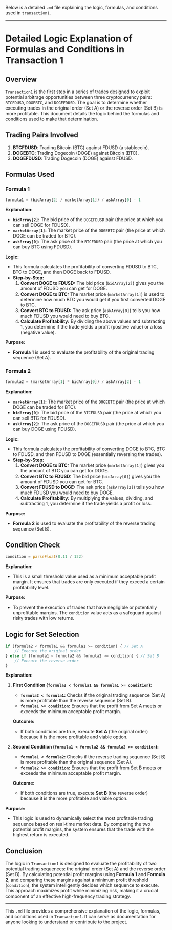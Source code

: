 Below is a detailed `.md` file explaining the logic, formulas, and conditions used in `transaction1`.

---

# Detailed Logic Explanation of Formulas and Conditions in Transaction 1

## Overview

`Transaction1` is the first step in a series of trades designed to exploit potential arbitrage opportunities between three cryptocurrency pairs: `BTCFDUSD`, `DOGEBTC`, and `DOGEFDUSD`. The goal is to determine whether executing trades in the original order (Set A) or the reverse order (Set B) is more profitable. This document details the logic behind the formulas and conditions used to make that determination.

## Trading Pairs Involved

1. **BTCFDUSD**: Trading Bitcoin (BTC) against FDUSD (a stablecoin).
2. **DOGEBTC**: Trading Dogecoin (DOGE) against Bitcoin (BTC).
3. **DOGEFDUSD**: Trading Dogecoin (DOGE) against FDUSD.

## Formulas Used

### **Formula 1**
```javascript
formula1 = (bidArray[2] / marketArray[1]) / askArray[0] - 1
```

**Explanation:**
- **`bidArray[2]`:** The bid price of the `DOGEFDUSD` pair (the price at which you can sell DOGE for FDUSD).
- **`marketArray[1]`:** The market price of the `DOGEBTC` pair (the price at which DOGE can be traded for BTC).
- **`askArray[0]`:** The ask price of the `BTCFDUSD` pair (the price at which you can buy BTC using FDUSD).

**Logic:**
- This formula calculates the profitability of converting FDUSD to BTC, BTC to DOGE, and then DOGE back to FDUSD.
- **Step-by-Step:**
  1. **Convert DOGE to FDUSD:** The bid price (`bidArray[2]`) gives you the amount of FDUSD you can get for DOGE.
  2. **Convert DOGE to BTC:** The market price (`marketArray[1]`) is used to determine how much BTC you would get if you first converted DOGE to BTC.
  3. **Convert BTC to FDUSD:** The ask price (`askArray[0]`) tells you how much FDUSD you would need to buy BTC.
  4. **Calculate Profitability:** By dividing the above values and subtracting 1, you determine if the trade yields a profit (positive value) or a loss (negative value).

**Purpose:**
- **Formula 1** is used to evaluate the profitability of the original trading sequence (Set A).

### **Formula 2**
```javascript
formula2 = (marketArray[1] * bidArray[0]) / askArray[2] - 1
```

**Explanation:**
- **`marketArray[1]`:** The market price of the `DOGEBTC` pair (the price at which DOGE can be traded for BTC).
- **`bidArray[0]`:** The bid price of the `BTCFDUSD` pair (the price at which you can sell BTC for FDUSD).
- **`askArray[2]`:** The ask price of the `DOGEFDUSD` pair (the price at which you can buy DOGE using FDUSD).

**Logic:**
- This formula calculates the profitability of converting DOGE to BTC, BTC to FDUSD, and then FDUSD to DOGE (essentially reversing the trades).
- **Step-by-Step:**
  1. **Convert DOGE to BTC:** The market price (`marketArray[1]`) gives you the amount of BTC you can get for DOGE.
  2. **Convert BTC to FDUSD:** The bid price (`bidArray[0]`) gives you the amount of FDUSD you can get for BTC.
  3. **Convert FDUSD to DOGE:** The ask price (`askArray[2]`) tells you how much FDUSD you would need to buy DOGE.
  4. **Calculate Profitability:** By multiplying the values, dividing, and subtracting 1, you determine if the trade yields a profit or loss.

**Purpose:**
- **Formula 2** is used to evaluate the profitability of the reverse trading sequence (Set B).

## Condition Check
```javascript
condition = parseFloat(0.11 / 122)
```

**Explanation:**
- This is a small threshold value used as a minimum acceptable profit margin. It ensures that trades are only executed if they exceed a certain profitability level.

**Purpose:**
- To prevent the execution of trades that have negligible or potentially unprofitable margins. The `condition` value acts as a safeguard against risky trades with low returns.

## Logic for Set Selection

```javascript
if (formula2 < formula1 && formula1 >= condition) { // Set A
    // Execute the original order
} else if (formula1 < formula2 && formula2 >= condition) { // Set B
    // Execute the reverse order
}
```

**Explanation:**

1. **First Condition (`formula2 < formula1 && formula1 >= condition`):**
   - **`formula2 < formula1`:** Checks if the original trading sequence (Set A) is more profitable than the reverse sequence (Set B).
   - **`formula1 >= condition`:** Ensures that the profit from Set A meets or exceeds the minimum acceptable profit margin.

   **Outcome:**
   - If both conditions are true, execute **Set A** (the original order) because it is the more profitable and viable option.

2. **Second Condition (`formula1 < formula2 && formula2 >= condition`):**
   - **`formula1 < formula2`:** Checks if the reverse trading sequence (Set B) is more profitable than the original sequence (Set A).
   - **`formula2 >= condition`:** Ensures that the profit from Set B meets or exceeds the minimum acceptable profit margin.

   **Outcome:**
   - If both conditions are true, execute **Set B** (the reverse order) because it is the more profitable and viable option.

**Purpose:**
- This logic is used to dynamically select the most profitable trading sequence based on real-time market data. By comparing the two potential profit margins, the system ensures that the trade with the highest return is executed.

## Conclusion

The logic in `Transaction1` is designed to evaluate the profitability of two potential trading sequences: the original order (Set A) and the reverse order (Set B). By calculating potential profit margins using **Formula 1** and **Formula 2**, and comparing these margins against a minimum profit threshold (`condition`), the system intelligently decides which sequence to execute. This approach maximizes profit while minimizing risk, making it a crucial component of an effective high-frequency trading strategy.

---

This `.md` file provides a comprehensive explanation of the logic, formulas, and conditions used in `Transaction1`. It can serve as documentation for anyone looking to understand or contribute to the project.
